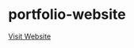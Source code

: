 # portfolio-website

<a href="https://eshwarseerdat.github.io/portfolio-website/">Visit Website</a>
